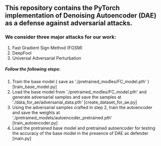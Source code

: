 ## This repository contains the PyTorch implementation of Denoising Autoencoder (DAE) as a defense against adversarial attacks.

### We consider three major attacks for our work:
1. Fast Gradient Sign Method (FGSM)
2. DeepFool
3. Universal Adversarial Perturbation


##### Follow the following steps:

1. Train the base model ( save as './pretrained_modles/FC_model.pth' ) [train_base_model.py]
2. Load the base model from './pretrained_modles/FC_model.pth' and generate adversarial samples and save the samples at './data_for_ae/adversarial_data.pth' [create_dataset_for_ae.py]
3. Using the adversarial samples crafted in step 2, train the autoencoder and save the weights at './pretrained_models/autoencoder_pretrained.pth' [train_autoencoder.py]
4. Load the pretrained base model and  pretrained autoencoder for testing the accuracy of the base model in the presence of DAE as defender [main.py]